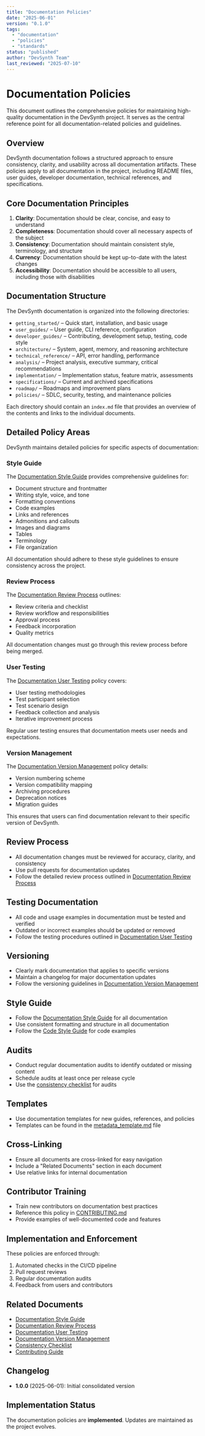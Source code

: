 ```yaml
---
title: "Documentation Policies"
date: "2025-06-01"
version: "0.1.0"
tags:
  - "documentation"
  - "policies"
  - "standards"
status: "published"
author: "DevSynth Team"
last_reviewed: "2025-07-10"
---
```


# Documentation Policies

This document outlines the comprehensive policies for maintaining high-quality documentation in the DevSynth project. It serves as the central reference point for all documentation-related policies and guidelines.

## Overview

DevSynth documentation follows a structured approach to ensure consistency, clarity, and usability across all documentation artifacts. These policies apply to all documentation in the project, including README files, user guides, developer documentation, technical references, and specifications.

## Core Documentation Principles

1. **Clarity**: Documentation should be clear, concise, and easy to understand
2. **Completeness**: Documentation should cover all necessary aspects of the subject
3. **Consistency**: Documentation should maintain consistent style, terminology, and structure
4. **Currency**: Documentation should be kept up-to-date with the latest changes
5. **Accessibility**: Documentation should be accessible to all users, including those with disabilities

## Documentation Structure

The DevSynth documentation is organized into the following directories:

- `getting_started/` – Quick start, installation, and basic usage
- `user_guides/` – User guide, CLI reference, configuration
- `developer_guides/` – Contributing, development setup, testing, code style
- `architecture/` – System, agent, memory, and reasoning architecture
- `technical_reference/` – API, error handling, performance
- `analysis/` – Project analysis, executive summary, critical recommendations
- `implementation/` – Implementation status, feature matrix, assessments
- `specifications/` – Current and archived specifications
- `roadmap/` – Roadmaps and improvement plans
- `policies/` – SDLC, security, testing, and maintenance policies

Each directory should contain an `index.md` file that provides an overview of the contents and links to the individual documents.

## Detailed Policy Areas

DevSynth maintains detailed policies for specific aspects of documentation:

### Style Guide

The [Documentation Style Guide](documentation_style_guide.md) provides comprehensive guidelines for:

- Document structure and frontmatter
- Writing style, voice, and tone
- Formatting conventions
- Code examples
- Links and references
- Admonitions and callouts
- Images and diagrams
- Tables
- Terminology
- File organization

All documentation should adhere to these style guidelines to ensure consistency across the project.

### Review Process

The [Documentation Review Process](documentation_review_process.md) outlines:

- Review criteria and checklist
- Review workflow and responsibilities
- Approval process
- Feedback incorporation
- Quality metrics

All documentation changes must go through this review process before being merged.

### User Testing

The [Documentation User Testing](documentation_user_testing.md) policy covers:

- User testing methodologies
- Test participant selection
- Test scenario design
- Feedback collection and analysis
- Iterative improvement process

Regular user testing ensures that documentation meets user needs and expectations.

### Version Management

The [Documentation Version Management](documentation_version_management.md) policy details:

- Version numbering scheme
- Version compatibility mapping
- Archiving procedures
- Deprecation notices
- Migration guides

This ensures that users can find documentation relevant to their specific version of DevSynth.

## Review Process

- All documentation changes must be reviewed for accuracy, clarity, and consistency
- Use pull requests for documentation updates
- Follow the detailed review process outlined in [Documentation Review Process](documentation_review_process.md)

## Testing Documentation

- All code and usage examples in documentation must be tested and verified
- Outdated or incorrect examples should be updated or removed
- Follow the testing procedures outlined in [Documentation User Testing](documentation_user_testing.md)

## Versioning

- Clearly mark documentation that applies to specific versions
- Maintain a changelog for major documentation updates
- Follow the versioning guidelines in [Documentation Version Management](documentation_version_management.md)

## Style Guide

- Follow the [Documentation Style Guide](documentation_style_guide.md) for all documentation
- Use consistent formatting and structure in all documentation
- Follow the [Code Style Guide](../developer_guides/code_style.md) for code examples

## Audits

- Conduct regular documentation audits to identify outdated or missing content
- Schedule audits at least once per release cycle
- Use the [consistency checklist](consistency_checklist.md) for audits

## Templates

- Use documentation templates for new guides, references, and policies
- Templates can be found in the [metadata_template.md](../metadata_template.md) file

## Cross-Linking

- Ensure all documents are cross-linked for easy navigation
- Include a "Related Documents" section in each document
- Use relative links for internal documentation

## Contributor Training

- Train new contributors on documentation best practices
- Reference this policy in [CONTRIBUTING.md](../../CONTRIBUTING.md)
- Provide examples of well-documented code and features

## Implementation and Enforcement

These policies are enforced through:

1. Automated checks in the CI/CD pipeline
2. Pull request reviews
3. Regular documentation audits
4. Feedback from users and contributors

## Related Documents

- [Documentation Style Guide](documentation_style_guide.md)
- [Documentation Review Process](documentation_review_process.md)
- [Documentation User Testing](documentation_user_testing.md)
- [Documentation Version Management](documentation_version_management.md)
- [Consistency Checklist](consistency_checklist.md)
- [Contributing Guide](../developer_guides/contributing.md)

## Changelog

- **1.0.0** (2025-06-01): Initial consolidated version
## Implementation Status
The documentation policies are **implemented**. Updates are maintained as
the project evolves.
